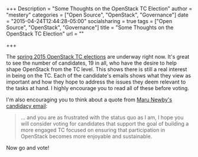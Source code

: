 +++
Description = "Some Thoughts on the OpenStack TC Election"
author = "mestery"
categories = ["Open Source", "OpenStack", "Governance"]
date = "2015-04-24T12:44:28-05:00"
socialsharing = true
tags = ["Open Source", "OpenStack", "Governance"]
title = "Some Thoughts on the OpenStack TC Election"
url = ""

+++

The [spring 2015 OpenStack TC elections][1] are underway right now. It's great to
see the number of candidates, 19 in all, who have the desire to help shape OpenStack
from the TC level. This shows there is still a real interest in being on the TC.
Each of the candidate's emails shows what they view as important and how they hope to
address the issues they deem relevant to the tasks at hand. I highly encourage you
to read all of these before voting.

I'm also encouraging you to think about a quote from [Maru Newby's candidacy
email][2]:

> ... and you are as frustrated with the status quo as I am, I hope you will
> consider voting for candidates that support the goal of building a more engaged
> TC focused on ensuring that participation in OpenStack becomes more enjoyable
> and sustainable.

Now go and vote!

[1]: https://wiki.openstack.org/wiki/TC_Elections_April_2015
[2]: http://lists.openstack.org/pipermail/openstack-dev/2015-April/062342.html
